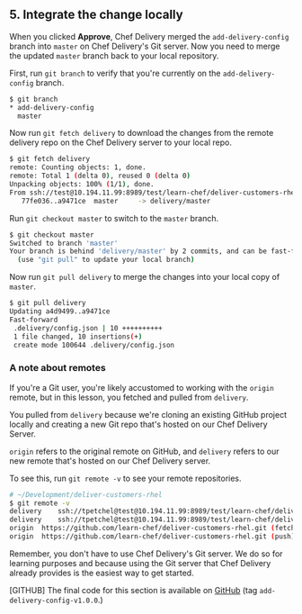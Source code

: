 ## 5. Integrate the change locally

When you clicked **Approve**, Chef Delivery merged the `add-delivery-config` branch into `master` on Chef Delivery's Git server. Now you need to merge the updated `master` branch back to your local repository.

First, run `git branch` to verify that you're currently on the `add-delivery-config` branch.

```bash
$ git branch
* add-delivery-config
  master
```

Now run `git fetch delivery` to download the changes from the remote delivery repo on the Chef Delivery server to your local repo.

```bash
$ git fetch delivery
remote: Counting objects: 1, done.
remote: Total 1 (delta 0), reused 0 (delta 0)
Unpacking objects: 100% (1/1), done.
From ssh://test@10.194.11.99:8989/test/learn-chef/deliver-customers-rhel
   77fe036..a9471ce  master     -> delivery/master
```

Run `git checkout master` to switch to the `master` branch.

```bash
$ git checkout master
Switched to branch 'master'
Your branch is behind 'delivery/master' by 2 commits, and can be fast-forwarded.
  (use "git pull" to update your local branch)
```

Now run `git pull delivery` to merge the changes into your local copy of `master`.

```bash
$ git pull delivery
Updating a4d9499..a9471ce
Fast-forward
 .delivery/config.json | 10 ++++++++++
 1 file changed, 10 insertions(+)
 create mode 100644 .delivery/config.json
```

### A note about remotes

If you're a Git user, you're likely accustomed to working with the `origin` remote, but in this lesson, you fetched and pulled from `delivery`.

You pulled from `delivery` because we're cloning an existing GitHub project locally and creating a new Git repo that's hosted on our Chef Delivery Server.

`origin` refers to the original remote on GitHub, and `delivery` refers to our new remote that's hosted on our Chef Delivery server.

To see this, run `git remote -v` to see your remote repositories.

```bash
# ~/Development/deliver-customers-rhel
$ git remote -v
delivery	ssh://tpetchel@test@10.194.11.99:8989/test/learn-chef/deliver-customers-rhel (fetch)
delivery	ssh://tpetchel@test@10.194.11.99:8989/test/learn-chef/deliver-customers-rhel (push)
origin	https://github.com/learn-chef/deliver-customers-rhel.git (fetch)
origin	https://github.com/learn-chef/deliver-customers-rhel.git (push)
```

Remember, you don't have to use Chef Delivery's Git server. We do so for learning purposes and because using the Git server that Chef Delivery already provides is the easiest way to get started.

[GITHUB] The final code for this section is available on [GitHub](https://github.com/learn-chef/deliver-customers-rhel/tree/add-delivery-config-v1.0.0) (tag `add-delivery-config-v1.0.0`.)
